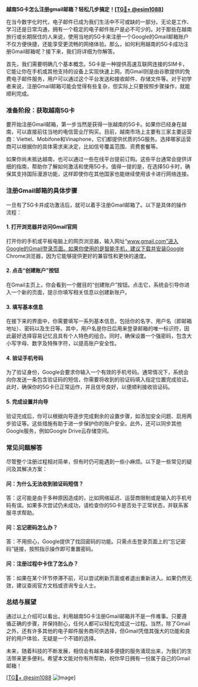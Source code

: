 **越南5G卡怎么注册gmail邮箱？轻松几步搞定！[[TG💪+ @esim1088](https://t.me/s/esim1088)]**

在当今数字化时代，电子邮件已成为我们生活中不可或缺的一部分。无论是工作、学习还是日常沟通，拥有一个稳定的电子邮件账户是必不可少的。对于那些在越南旅行或长期居住的人来说，使用当地的5G卡来注册一个Google的Gmail邮箱账户不仅方便快捷，还能享受更流畅的网络体验。那么，如何利用越南的5G卡成功注册Gmail邮箱呢？接下来，我们将详细为你解答。

首先，我们需要明确几个基本概念。5G卡是一种提供高速互联网连接的SIM卡，它能让你在手机或其他支持的设备上实现快速上网。而Gmail则是由谷歌提供的免费电子邮件服务，用户可以通过这个平台发送和接收邮件、存储文件等。对于初学者来说，注册Gmail邮箱可能会觉得有些复杂，但实际上只要按照步骤操作，就能顺利完成。

### **准备阶段：获取越南5G卡**

要开始注册Gmail邮箱，第一步当然是获得一张越南的5G卡。如果你已经身在越南，可以直接前往当地的电信营业厅购买。目前，越南市场上主要有三家主要运营商：Viettel、Mobifone和Vinaphone，它们都提供优质的5G服务。选择哪家运营商可以根据你的具体需求来决定，比如信号覆盖范围、资费套餐等。

如果你尚未抵达越南，也可以通过一些在线平台提前订购。这些平台通常会提供详细的指南，帮助你了解如何激活和使用5G卡。值得一提的是，在选择5G卡时，确保其支持国际漫游功能，这样即使你在其他国家也能继续使用该卡进行网络连接。

### **注册Gmail邮箱的具体步骤**

一旦有了5G卡并成功激活后，就可以着手注册Gmail邮箱了。以下是具体的操作流程：

#### **1. 打开浏览器并访问Gmail官网**
打开你的手机或平板电脑上的网页浏览器，输入网址“www.gmail.com”进入Google的Gmail登录页面。如果你使用的是智能手机，建议下载并安装Google Chrome浏览器，因为它能够提供更好的兼容性和更快的速度。

#### **2. 点击“创建账户”按钮**
在Gmail主页上，你会看到一个醒目的“创建账户”按钮。点击它，系统会引导你进入一个新的页面，提示你填写相关信息以创建新账户。

#### **3. 填写基本信息**
在接下来的界面中，你需要填写一系列基本信息，包括你的名字、用户名（即邮箱地址）、密码以及生日等。其中，用户名是你日后用来登录邮箱的唯一标识符，因此最好选择容易记忆且具有个人特色的组合。同时，确保设置一个强密码，包含大小写字母、数字及特殊字符，以提高账户安全性。

#### **4. 验证手机号码**
为了验证身份，Google会要求你输入一个有效的手机号码。通常情况下，系统会向你发送一条包含验证码的短信，你需要将收到的验证码填入指定位置完成验证。此时，确保你的5G卡已正常运作，并且信号良好，以便顺利接收验证码。

#### **5. 完成设置并向导**
验证完成后，你可以根据向导逐步完成剩余的设置步骤，如添加安全问题、启用两步验证等。这些措施有助于进一步保护你的账户安全。此外，还可以同步其他Google服务，例如Google Drive云存储空间。

### **常见问题解答**

尽管整个注册过程相对简单，但有时仍可能遇到一些小麻烦。以下是一些常见的疑问及其解决方案：

#### **问：为什么无法收到验证码短信？**
答：这可能是由于多种原因造成的，比如网络延迟、运营商限制或是输入的手机号码有误。如果多次尝试仍未成功，请检查你的5G卡是否处于正常状态，并联系客服寻求帮助。

#### **问：忘记密码怎么办？**
答：不用担心，Google提供了找回密码的功能。只需点击登录页面上的“忘记密码”链接，按照指示操作即可重置密码。

#### **问：注册过程中卡住了怎么办？**
答：如果在某个环节停滞不前，可以尝试刷新页面或者退出重新进入。如果仍然无效，建议查阅官方文档或咨询专业人士。

### **总结与展望**

通过以上介绍可以看出，利用越南5G卡注册Gmail邮箱并不是一件难事。只要遵循正确的步骤，并保持耐心，任何人都可以轻松完成这一过程。当然，除了Gmail之外，还有许多其他的电子邮件服务商可供选择，但Gmail凭借其强大的功能和良好的用户体验，无疑是一个不错的选择。

未来，随着科技的不断发展，相信会有越来越多便捷的服务涌现出来，为我们的生活带来更多便利。希望本文能对你有所帮助，祝你早日拥有一份属于自己的Gmail邮箱！

[[TG💪+ @esim1088](https://t.me/s/esim1088) ![Image](https://i.postimg.cc/4NQfJmqS/Snipaste-2025-05-13-00-14-12.png)]